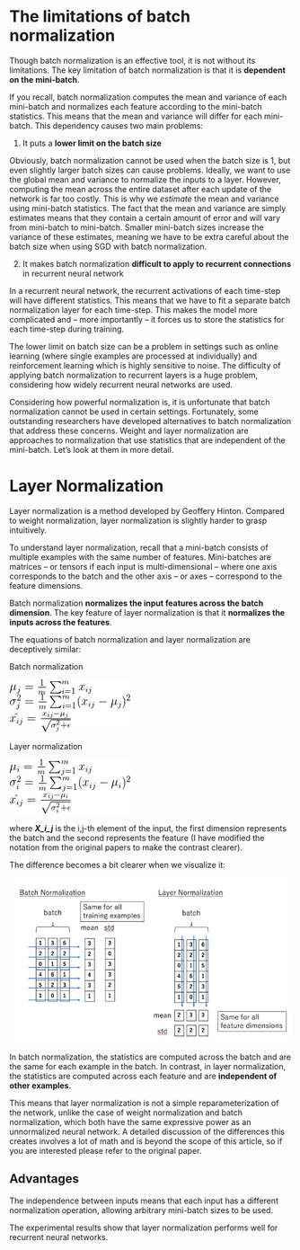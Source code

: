 # The limitations of batch normalization
Though batch normalization is an effective tool, it is not without its limitations. The key limitation of batch normalization is that it is **dependent on the mini-batch**.

If you recall, batch normalization computes the mean and variance of each mini-batch and normalizes each feature according to the mini-batch statistics. This means that the mean and variance will differ for each mini-batch. This dependency causes two main problems:

1. It puts a **lower limit on the batch size**

Obviously, batch normalization cannot be used when the batch size is 1, but even slightly larger batch sizes can cause problems. Ideally, we want to use the global mean and variance to normalize the inputs to a layer. However, computing the mean across the entire dataset after each update of the network is far too costly. This is why we *estimate* the mean and variance using mini-batch statistics. The fact that the mean and variance are simply estimates means that they contain a certain amount of error and will vary from mini-batch to mini-batch. Smaller mini-batch sizes increase the variance of these estimates, meaning we have to be extra careful about the batch size when using SGD with batch normalization.

2. It makes batch normalization **difficult to apply to recurrent connections** in recurrent neural network

In a recurrent neural network, the recurrent activations of each time-step will have different statistics. This means that we have to fit a separate batch normalization layer for each time-step. This makes the model more complicated and – more importantly – it forces us to store the statistics for each time-step during training.

 

The lower limit on batch size can be a problem in settings such as online learning (where single examples are processed at individually) and reinforcement learning which is highly sensitive to noise. The difficulty of applying batch normalization to recurrent layers is a huge problem, considering how widely recurrent neural networks are used.

Considering how powerful normalization is, it is unfortunate that batch normalization cannot be used in certain settings. Fortunately, some outstanding researchers have developed alternatives to batch normalization that address these concerns. Weight and layer normalization are approaches to normalization that use statistics that are independent of the mini-batch. Let’s look at them in more detail.

# Layer Normalization
Layer normalization is a method developed by Geoffery Hinton. Compared to weight normalization, layer normalization is slightly harder to grasp intuitively.

To understand layer normalization, recall that a mini-batch consists of multiple examples with the same number of features. Mini-batches are matrices – or tensors if each input is multi-dimensional – where one axis corresponds to the batch and the other axis – or axes – correspond to the feature dimensions.

Batch normalization **normalizes the input features across the batch dimension**. The key feature of layer normalization is that it **normalizes the inputs across the features**.

The equations of batch normalization and layer normalization are deceptively similar:

Batch normalization

![Batch normalization](./images/1.png)

Layer normalization

![Layer normalization](./images/2.png)

where ***X_i_j*** is the i,j-th element of the input, the first dimension represents the batch and the second represents the feature (I have modified the notation from the original papers to make the contrast clearer).

The difference becomes a bit clearer when we visualize it:

![Visualize](./images/3.png)

In batch normalization, the statistics are computed across the batch and are the same for each example in the batch. In contrast, in layer normalization, the statistics are computed across each feature and are **independent of other examples**.

This means that layer normalization is not a simple reparameterization of the network, unlike the case of weight normalization and batch normalization, which both have the same expressive power as an unnormalized neural network. A detailed discussion of the differences this creates involves a lot of math and is beyond the scope of this article, so if you are interested please refer to the original paper.

## Advantages
The independence between inputs means that each input has a different normalization operation, allowing arbitrary mini-batch sizes to be used.

The experimental results show that layer normalization performs well for recurrent neural networks.